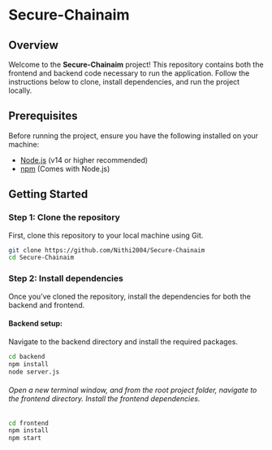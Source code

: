 # Secure-Chainaim

## Overview
Welcome to the **Secure-Chainaim** project! This repository contains both the frontend and backend code necessary to run the application. Follow the instructions below to clone, install dependencies, and run the project locally.

## Prerequisites

Before running the project, ensure you have the following installed on your machine:

- [Node.js](https://nodejs.org/en/download/) (v14 or higher recommended)
- [npm](https://www.npmjs.com/get-npm) (Comes with Node.js)

## Getting Started

### Step 1: Clone the repository

First, clone this repository to your local machine using Git.

```bash
git clone https://github.com/Nithi2004/Secure-Chainaim
cd Secure-Chainaim
```
### Step 2: Install dependencies

Once you’ve cloned the repository, install the dependencies for both the backend and frontend.

#### Backend setup:

Navigate to the backend directory and install the required packages.

```bash
cd backend
npm install
node server.js
```

###### Open a new terminal window, and from the root project folder, navigate to the frontend directory. Install the frontend dependencies.
```bash
cd frontend
npm install
npm start
```

